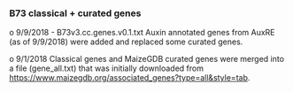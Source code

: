 ### B73 classical + curated genes

o 9/9/2018 - B73v3.cc.genes.v0.1.txt
Auxin annotated genes from AuxRE (as of 9/9/2018) were added and replaced some curated genes.

o 9/1/2018
Classical genes and MaizeGDB curated genes were merged into a file (gene_all.txt) that was initially downloaded from https://www.maizegdb.org/associated_genes?type=all&style=tab.
